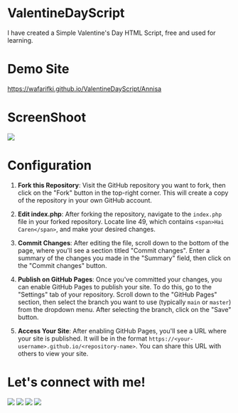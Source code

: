# ValentineDayScript
I have created a Simple Valentine's Day HTML Script, free and used for learning.

# Demo Site
<a href="https://wafarifki.github.io/ValentineDayScript/Annisa">https://wafarifki.github.io/ValentineDayScript/Annisa</a>

# ScreenShoot
 <img src="https://raw.githubusercontent.com/wafarifki/ValentineDayScript/main/Screenshot.JPG">

# Configuration

1. **Fork this Repository**: Visit the GitHub repository you want to fork, then click on the "Fork" button in the top-right corner. This will create a copy of the repository in your own GitHub account.

2. **Edit index.php**: After forking the repository, navigate to the `index.php` file in your forked repository. Locate line 49, which contains `<span>Hai Caren</span>`, and make your desired changes.

3. **Commit Changes**: After editing the file, scroll down to the bottom of the page, where you'll see a section titled "Commit changes". Enter a summary of the changes you made in the "Summary" field, then click on the "Commit changes" button.

4. **Publish on GitHub Pages**: Once you've committed your changes, you can enable GitHub Pages to publish your site. To do this, go to the "Settings" tab of your repository. Scroll down to the "GitHub Pages" section, then select the branch you want to use (typically `main` or `master`) from the dropdown menu. After selecting the branch, click on the "Save" button.

5. **Access Your Site**: After enabling GitHub Pages, you'll see a URL where your site is published. It will be in the format `https://<your-username>.github.io/<repository-name>`. You can share this URL with others to view your site.

 
# Let's connect with me!
<p>
    <a href="https://wafarifki.github.io" target="_blank"><img src="https://img.shields.io/badge/Website-https://wafarifki.github.io-blue?" /></a>
    <a href="https://www.linkedin.com/in/wafarifqi/" target="_blank"><img src="https://img.shields.io/badge/Linkedin-WafaRifqiAnafin_-blue" /></a>
    <a href="https://facebook.com/wafarifkianafin" target="_blank"><img src="https://img.shields.io/badge/Facebook-wafarifkianafin-blue" /></a>
    <a href="https://instagram.com/wafarifki_" target="_blank"><img src="https://img.shields.io/badge/Instagram-@wafarifki_-blue" /></a>
</p>
